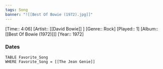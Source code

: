 ```yaml
---
tags: Song  
banner: "![[Best Of Bowie (1972).jpg]]"
---
```

[Time:: 4:06]
[Artist:: [[David Bowie]] ]
[Genre:: Rock]
[Played:: 1]
[Album:: [[Best Of Bowie (1972)]]]
[Year:: 1972]
### Dates
````dataview
TABLE Favorite_Song
WHERE Favorite_Song = [[The Jean Genie]]
````